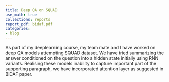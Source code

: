 ```yaml
---
title: Deep QA on SQUAD
use_math: true
collections: reports
report_pdf: bidaf.pdf
categories:
- blog
---
```

As part of my deeplearning course, my team mate and I have worked on deep QA models attempting SQUAD dataset. We have tried summarizing the
answer conditioned on the question into a hidden state initially using RNN variants. Realising these models inability to capture important part of the supporting paragraph, we have incorporated attention layer as suggested in BiDAF paper.

